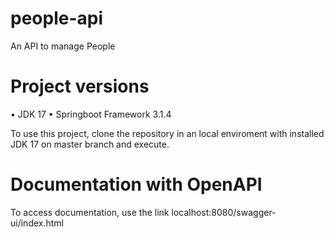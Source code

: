 # people-api
An API to manage People

# Project versions
• JDK 17
• Springboot Framework 3.1.4

To use this project, clone the repository in an local enviroment with installed JDK 17 on master branch and execute.

# Documentation with OpenAPI
To access documentation, use the link localhost:8080/swagger-ui/index.html
